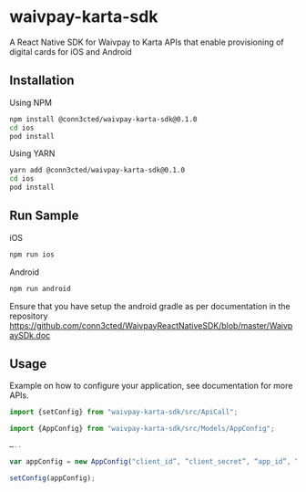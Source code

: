 # waivpay-karta-sdk

A React Native SDK for Waivpay to Karta APIs that enable provisioning of digital cards for iOS and Android

## Installation

Using NPM
```sh
npm install @conn3cted/waivpay-karta-sdk@0.1.0
cd ios
pod install
```

Using YARN
```sh
yarn add @conn3cted/waivpay-karta-sdk@0.1.0
cd ios
pod install
```

## Run Sample

iOS
```sh
npm run ios
```

Android
```sh
npm run android
```

Ensure that you have setup the android gradle as per documentation in the repository https://github.com/conn3cted/WaivpayReactNativeSDK/blob/master/WaivpaySDk.doc

## Usage

Example on how to configure your application, see documentation for more APIs.

```js
import {setConfig} from "waivpay-karta-sdk/src/ApiCall";

import {AppConfig} from "waivpay-karta-sdk/src/Models/AppConfig";

…..

var appConfig = new AppConfig("client_id”, “client_secret”, “app_id”, “environment(staging|prod)");

setConfig(appConfig);
```
